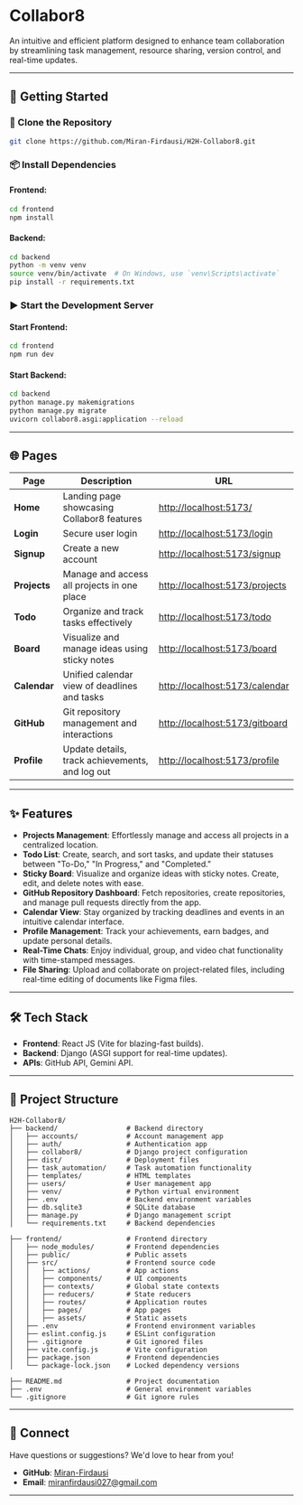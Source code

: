 # Collabor8  

An intuitive and efficient platform designed to enhance team collaboration by streamlining task management, resource sharing, version control, and real-time updates.  

---

## 🚀 **Getting Started**  

### 📂 Clone the Repository  
```bash  
git clone https://github.com/Miran-Firdausi/H2H-Collabor8.git  
```  

### 📦 Install Dependencies  
#### Frontend:  
```bash
cd frontend 
npm install  
```  

#### Backend:  
```bash
cd backend  
python -m venv venv  
source venv/bin/activate  # On Windows, use `venv\Scripts\activate`  
pip install -r requirements.txt  
```  

### ▶️ Start the Development Server  
#### Start Frontend:  
```bash
cd frontend  
npm run dev  
```  

#### Start Backend:  
```bash
cd backend  
python manage.py makemigrations  
python manage.py migrate  
uvicorn collabor8.asgi:application --reload  
```  

---

## 🌐 **Pages**  
| **Page**      | **Description**                                   | **URL**                                  |  
|----------------|---------------------------------------------------|------------------------------------------|  
| **Home**       | Landing page showcasing Collabor8 features       | [http://localhost:5173/](http://localhost:5173/) |  
| **Login**      | Secure user login                                | [http://localhost:5173/login](http://localhost:5173/login) |  
| **Signup**     | Create a new account                             | [http://localhost:5173/signup](http://localhost:5173/signup) |  
| **Projects**   | Manage and access all projects in one place      | [http://localhost:5173/projects](http://localhost:5173/projects) |  
| **Todo**       | Organize and track tasks effectively             | [http://localhost:5173/todo](http://localhost:5173/todo) |  
| **Board**      | Visualize and manage ideas using sticky notes    | [http://localhost:5173/board](http://localhost:5173/board) |  
| **Calendar**   | Unified calendar view of deadlines and tasks     | [http://localhost:5173/calendar](http://localhost:5173/calendar) |  
| **GitHub**     | Git repository management and interactions       | [http://localhost:5173/gitboard](http://localhost:5173/gitboard) |  
| **Profile**    | Update details, track achievements, and log out  | [http://localhost:5173/profile](http://localhost:5173/profile) |  

---

## ✨ **Features**  

- **Projects Management**: Effortlessly manage and access all projects in a centralized location.  
- **Todo List**: Create, search, and sort tasks, and update their statuses between "To-Do," "In Progress," and "Completed."  
- **Sticky Board**: Visualize and organize ideas with sticky notes. Create, edit, and delete notes with ease.  
- **GitHub Repository Dashboard**: Fetch repositories, create repositories, and manage pull requests directly from the app.  
- **Calendar View**: Stay organized by tracking deadlines and events in an intuitive calendar interface.  
- **Profile Management**: Track your achievements, earn badges, and update personal details.  
- **Real-Time Chats**: Enjoy individual, group, and video chat functionality with time-stamped messages.  
- **File Sharing**: Upload and collaborate on project-related files, including real-time editing of documents like Figma files.  

---

## 🛠️ **Tech Stack**  

- **Frontend**: React JS (Vite for blazing-fast builds).  
- **Backend**: Django (ASGI support for real-time updates).  
- **APIs**: GitHub API, Gemini API.  

---

## 📂 **Project Structure**  
```plaintext  
H2H-Collabor8/
├── backend/                 # Backend directory
│   ├── accounts/            # Account management app
│   ├── auth/                # Authentication app
│   ├── collabor8/           # Django project configuration
│   ├── dist/                # Deployment files
│   ├── task_automation/     # Task automation functionality
│   ├── templates/           # HTML templates
│   ├── users/               # User management app
│   ├── venv/                # Python virtual environment
│   ├── .env                 # Backend environment variables
│   ├── db.sqlite3           # SQLite database
│   ├── manage.py            # Django management script
│   └── requirements.txt     # Backend dependencies

├── frontend/                # Frontend directory
│   ├── node_modules/        # Frontend dependencies
│   ├── public/              # Public assets
│   ├── src/                 # Frontend source code
│   │   ├── actions/         # App actions
│   │   ├── components/      # UI components
│   │   ├── contexts/        # Global state contexts
│   │   ├── reducers/        # State reducers
│   │   ├── routes/          # Application routes
│   │   ├── pages/           # App pages
│   │   ├── assets/          # Static assets
│   ├── .env                 # Frontend environment variables
│   ├── eslint.config.js     # ESLint configuration
│   ├── .gitignore           # Git ignored files
│   ├── vite.config.js       # Vite configuration
│   ├── package.json         # Frontend dependencies
│   └── package-lock.json    # Locked dependency versions

├── README.md                # Project documentation
├── .env                     # General environment variables
└── .gitignore               # Git ignore rules
```  

---

## 🤝 **Connect**  
Have questions or suggestions? We'd love to hear from you!  

- **GitHub**: [Miran-Firdausi](https://github.com/Miran-Firdausi)  
- **Email**: miranfirdausi027@gmail.com  

---  
